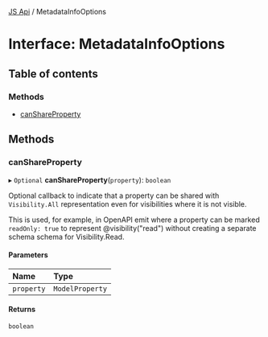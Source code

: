 [JS Api](../index.md) / MetadataInfoOptions

# Interface: MetadataInfoOptions

## Table of contents

### Methods

- [canShareProperty](MetadataInfoOptions.md#canshareproperty)

## Methods

### canShareProperty

▸ `Optional` **canShareProperty**(`property`): `boolean`

Optional callback to indicate that a property can be shared with
`Visibility.All` representation even for visibilities where it is not
visible.

This is used, for example, in OpenAPI emit where a property can be
marked `readOnly: true` to represent @visibility("read") without
creating a separate schema schema for Visibility.Read.

#### Parameters

| Name | Type |
| :------ | :------ |
| `property` | `ModelProperty` |

#### Returns

`boolean`
